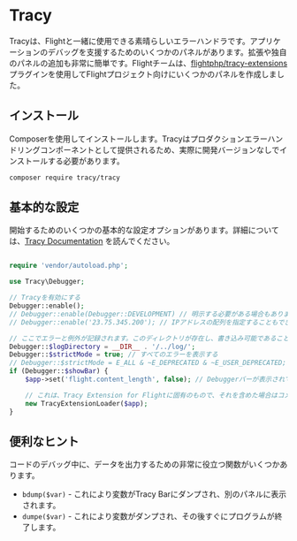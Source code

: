 # Tracy

Tracyは、Flightと一緒に使用できる素晴らしいエラーハンドラです。アプリケーションのデバッグを支援するためのいくつかのパネルがあります。拡張や独自のパネルの追加も非常に簡単です。Flightチームは、[flightphp/tracy-extensions](https://github.com/flightphp/tracy-extensions) プラグインを使用してFlightプロジェクト向けにいくつかのパネルを作成しました。

## インストール

Composerを使用してインストールします。Tracyはプロダクションエラーハンドリングコンポーネントとして提供されるため、実際に開発バージョンなしでインストールする必要があります。

```bash
composer require tracy/tracy
```

## 基本的な設定

開始するためのいくつかの基本的な設定オプションがあります。詳細については、[Tracy Documentation](https://tracy.nette.org/en/configuring) を読んでください。

```php

require 'vendor/autoload.php';

use Tracy\Debugger;

// Tracyを有効にする
Debugger::enable();
// Debugger::enable(Debugger::DEVELOPMENT) // 明示する必要がある場合もあります(Debugger::PRODUCTIONも同様)
// Debugger::enable('23.75.345.200'); // IPアドレスの配列を指定することもできます

// ここでエラーと例外が記録されます。このディレクトリが存在し、書き込み可能であることを確認してください。
Debugger::$logDirectory = __DIR__ . '/../log/';
Debugger::$strictMode = true; // すべてのエラーを表示する
// Debugger::$strictMode = E_ALL & ~E_DEPRECATED & ~E_USER_DEPRECATED; // deprecated noticesを除くすべてのエラー
if (Debugger::$showBar) {
    $app->set('flight.content_length', false); // Debuggerバーが表示されている場合、Flightによってcontent-lengthを設定できない

	// これは、Tracy Extension for Flightに固有のもので、それを含めた場合はコメントアウトしてください。
	new TracyExtensionLoader($app);
}
```

## 便利なヒント

コードのデバッグ中に、データを出力するための非常に役立つ関数がいくつかあります。

- `bdump($var)` - これにより変数がTracy Barにダンプされ、別のパネルに表示されます。
- `dumpe($var)` - これにより変数がダンプされ、その後すぐにプログラムが終了します。